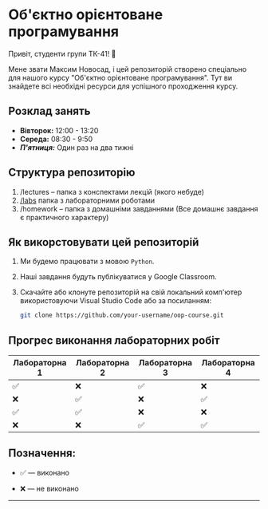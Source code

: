 # Об'єктно орієнтоване програмування

Привіт, студенти групи ТК-41! 👋

Мене звати Максим Новосад, і цей репозиторій створено спеціально для нашого курсу "Об'єктно орієнтоване програмування". Тут ви знайдете всі необхідні ресурси для успішного проходження курсу.

## Розклад занять

- **Вівторок:** 12:00 - 13:20
- **Середа:** 08:30 - 9:50
- _**П'ятниця:**_ Один раз на два тижні

## Структура репозиторію
1. /lectures – папка з конспектами лекцій (якого небуде)
1. [/labs](./Лабораторні/README.md) папка з лабораторними роботами
1. /homework – папка з домашніми завданнями 
(Все домашнє завдання є практичного характеру)

## Як викорстовувати цей репозиторій

1. Ми будемо працювати з мовою ```Python```.
1. Наші завдання будуть публікуватися у Google Classroom.
1. Скачайте або клонуте репозиторій на свій локальний комп'ютер використовуючи Visual Studio Code або за посиланням:

    ``` bash
    git clone https://github.com/your-username/oop-course.git
    ```

## Прогрес виконання лабораторних робіт

| Лабораторна 1 | Лабораторна 2 | Лабораторна 3 | Лабораторна 4 |
|---------------|---------------|---------------|---------------|
| ✅            | ❌            | ✅            | ❌            |
| ❌            | ✅            | ❌            | ✅            |
| ✅            | ✅            | ❌            | ❌            |
| ❌            | ❌            | ✅            | ✅            |

## Позначення:
- ✅ — виконано

- ❌ — не виконано

---


